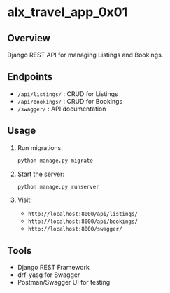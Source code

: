 # alx_travel_app_0x01

## Overview

Django REST API for managing Listings and Bookings.

## Endpoints

- `/api/listings/` : CRUD for Listings
- `/api/bookings/` : CRUD for Bookings
- `/swagger/` : API documentation

## Usage

1. Run migrations:

   ```bash
   python manage.py migrate
   ```

2. Start the server:

   ```bash
   python manage.py runserver
   ```

3. Visit:
   - `http://localhost:8000/api/listings/`
   - `http://localhost:8000/api/bookings/`
   - `http://localhost:8000/swagger/`

## Tools

- Django REST Framework
- drf-yasg for Swagger
- Postman/Swagger UI for testing
